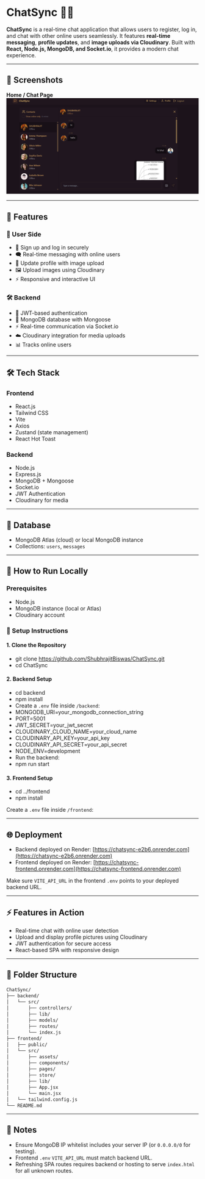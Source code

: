 # ChatSync 💬🚀

**ChatSync** is a real-time chat application that allows users to register, log in, and chat with other online users seamlessly. It features **real-time messaging**, **profile updates**, and **image uploads via Cloudinary**. Built with **React, Node.js, MongoDB, and Socket.io**, it provides a modern chat experience.

---

## 📸 Screenshots  
**Home / Chat Page**  
![App Screenshot](./shot.png)  

---

## 📌 Features

### 👤 User Side
- 🔑 Sign up and log in securely  
- 🗨️ Real-time messaging with online users  
- 📁 Update profile with image upload  
- 🖼️ Upload images using Cloudinary  
- ⚡ Responsive and interactive UI  

### 🛠️ Backend
- 🔐 JWT-based authentication  
- 💾 MongoDB database with Mongoose  
- ⚡ Real-time communication via Socket.io  
- ☁️ Cloudinary integration for media uploads  
- 📊 Tracks online users  

---

## 🛠️ Tech Stack  

### Frontend
- React.js  
- Tailwind CSS  
- Vite  
- Axios  
- Zustand (state management)  
- React Hot Toast  

### Backend
- Node.js  
- Express.js  
- MongoDB + Mongoose  
- Socket.io  
- JWT Authentication  
- Cloudinary for media  

---

## 💾 Database
- MongoDB Atlas (cloud) or local MongoDB instance  
- Collections: `users`, `messages`  

---

## 🚀 How to Run Locally  

### Prerequisites
- Node.js  
- MongoDB instance (local or Atlas)  
- Cloudinary account  

### 🔧 Setup Instructions  

#### 1. Clone the Repository
- git clone https://github.com/ShubhrajitBiswas/ChatSync.git
- cd ChatSync
#### 2. Backend Setup
- cd backend
- npm install
- Create a `.env` file inside `/backend`:
- MONGODB_URI=your_mongodb_connection_string
- PORT=5001
- JWT_SECRET=your_jwt_secret
- CLOUDINARY_CLOUD_NAME=your_cloud_name
- CLOUDINARY_API_KEY=your_api_key
- CLOUDINARY_API_SECRET=your_api_secret
- NODE_ENV=development
- Run the backend:
- npm run start

#### 3. Frontend Setup
- cd ../frontend
- npm install

Create a `.env` file inside `/frontend`:


---

## 🌐 Deployment  

- Backend deployed on Render: [https://chatsync-e2b6.onrender.com](https://chatsync-e2b6.onrender.com)  
- Frontend deployed on Render: [https://chatsync-frontend.onrender.com](https://chatsync-frontend.onrender.com)  

Make sure `VITE_API_URL` in the frontend `.env` points to your deployed backend URL.  

---

## ⚡ Features in Action
- Real-time chat with online user detection  
- Upload and display profile pictures using Cloudinary  
- JWT authentication for secure access  
- React-based SPA with responsive design  

---

## 📂 Folder Structure
```
ChatSync/
├── backend/
│   └── src/
│       ├── controllers/
│       ├── lib/
│       ├── models/
│       ├── routes/
│       └── index.js
├── frontend/
│   ├── public/
│   └── src/
│       ├── assets/
│       ├── components/
│       ├── pages/
│       ├── store/
│       ├── lib/
│       ├── App.jsx
│       └── main.jsx
│   └── tailwind.config.js
└── README.md
```

---

## 🔧 Notes
- Ensure MongoDB IP whitelist includes your server IP (or `0.0.0.0/0` for testing).  
- Frontend `.env` `VITE_API_URL` must match backend URL.  
- Refreshing SPA routes requires backend or hosting to serve `index.html` for all unknown routes.  
